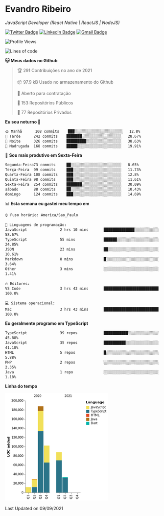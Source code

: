 # Evandro **Ribeiro**

*JavaScript Developer (React Native | ReactJS | NodeJS)*

[![Twitter Badge](https://img.shields.io/badge/-@ribeiroevandro-201B2D?style=flat-square&labelColor=201B2D&logo=twitter&logoColor=white&link=https://twitter.com/ribeiroevandro)](https://twitter.com/ribeiroevandro) 
[![Linkedin Badge](https://img.shields.io/badge/-Evandro%20Ribeiro-201B2D?style=flat-square&logo=Linkedin&logoColor=white&link=https://www.linkedin.com/in/ribeiroevandro)](https://www.linkedin.com/in/ribeiroevandro) 
[![Gmail Badge](https://img.shields.io/badge/-oi@ribeiroevandro.com.br-201B2D?style=flat-square&logo=Gmail&logoColor=white&link=mailto:oi@ribeiroevandro.com.br)](mailto:oi@ribeiroevandro.com.br)


<!--START_SECTION:waka-->
![Profile Views](http://img.shields.io/badge/Visualizac%C3%B5es%20do%20perfil-1-blue)

![Lines of code](https://img.shields.io/badge/Desde%20o%20Hello%20World%20eu%20escrevi-452959%20linhas%20de%20c%C3%B3digo-blue)

**🐱 Meus dados no Github** 

> 🏆 291 Contribuições no ano de 2021
 > 
> 📦 97.9 kB Usado no armazenamento do Github 
 > 
> 💼 Aberto para contratação
 > 
> 📜 153 Repositórios Públicos 
 > 
> 🔑 77 Repositórios Privados  
 > 
**Eu sou noturno 🦉** 

```text
🌞 Manhã      108 commits    ███░░░░░░░░░░░░░░░░░░░░░░   12.8% 
🌆 Tarde      242 commits    ███████░░░░░░░░░░░░░░░░░░   28.67% 
🌃 Noite      326 commits    █████████░░░░░░░░░░░░░░░░   38.63% 
🌙 Madrugada  168 commits    █████░░░░░░░░░░░░░░░░░░░░   19.91%

```
📅 **Sou mais produtivo em Sexta-Feira** 

```text
Segunda-Feira73 commits     ██░░░░░░░░░░░░░░░░░░░░░░░   8.65% 
Terça-Feira  99 commits     ███░░░░░░░░░░░░░░░░░░░░░░   11.73% 
Quarta-Feira 108 commits    ███░░░░░░░░░░░░░░░░░░░░░░   12.8% 
Quinta-Feira 98 commits     ███░░░░░░░░░░░░░░░░░░░░░░   11.61% 
Sexta-Feira  254 commits    ███████░░░░░░░░░░░░░░░░░░   30.09% 
sábado       88 commits     ██░░░░░░░░░░░░░░░░░░░░░░░   10.43% 
domingo      124 commits    ███░░░░░░░░░░░░░░░░░░░░░░   14.69%

```


📊 **Esta semana eu gastei meu tempo em** 

```text
⌚︎ Fuso horário: America/Sao_Paulo

💬 Linguagens de programação: 
JavaScript               2 hrs 10 mins       ██████████████░░░░░░░░░░░   58.67% 
TypeScript               55 mins             ██████░░░░░░░░░░░░░░░░░░░   24.85% 
JSON                     23 mins             ██░░░░░░░░░░░░░░░░░░░░░░░   10.61% 
Markdown                 8 mins              █░░░░░░░░░░░░░░░░░░░░░░░░   3.64% 
Other                    3 mins              ░░░░░░░░░░░░░░░░░░░░░░░░░   1.41%

🔥 Editores: 
VS Code                  3 hrs 43 mins       █████████████████████████   100.0%

💻 Sistema operacional: 
Mac                      3 hrs 43 mins       █████████████████████████   100.0%

```

**Eu geralmente programo em TypeScript** 

```text
TypeScript               39 repos            ███████████░░░░░░░░░░░░░░   45.88% 
JavaScript               35 repos            ██████████░░░░░░░░░░░░░░░   41.18% 
HTML                     5 repos             █░░░░░░░░░░░░░░░░░░░░░░░░   5.88% 
PHP                      2 repos             ░░░░░░░░░░░░░░░░░░░░░░░░░   2.35% 
Java                     1 repo              ░░░░░░░░░░░░░░░░░░░░░░░░░   1.18%

```


**Linha do tempo**

![Chart not found](https://raw.githubusercontent.com/ribeiroevandro/ribeiroevandro/master/charts/bar_graph.png) 


 Last Updated on 09/09/2021
<!--END_SECTION:waka-->
